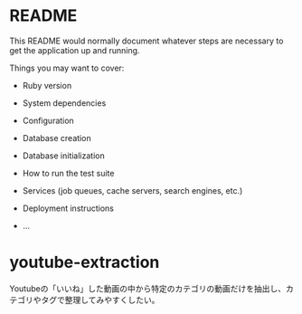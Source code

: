# README

This README would normally document whatever steps are necessary to get the
application up and running.

Things you may want to cover:

* Ruby version

* System dependencies

* Configuration

* Database creation

* Database initialization

* How to run the test suite

* Services (job queues, cache servers, search engines, etc.)

* Deployment instructions

* ...
# youtube-extraction

Youtubeの「いいね」した動画の中から特定のカテゴリの動画だけを抽出し、カテゴリやタグで整理してみやすくしたい。